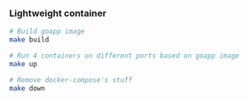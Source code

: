 ### Lightweight container

```bash
# Build goapp image
make build

# Run 4 containers on different ports based on goapp image
make up

# Remove docker-compose's stuff
make down
```
